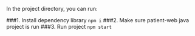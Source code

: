 In the project directory, you can run:

###1. Install dependency library `npm i`
###2. Make sure patient-web java project is run
###3. Run project `npm start`
